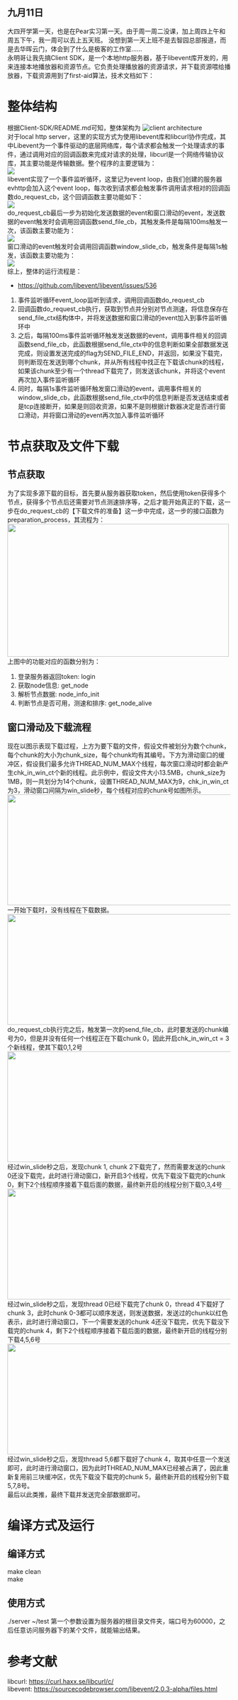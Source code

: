 ## 九月11日
大四开学第一天，也是在Pear实习第一天。由于周一周二没课，加上周四上午和周五下午，我一周可以去上五天班。
没想到第一天上班不是去智园总部报道，而是去华晖云门，体会到了什么是极客的工作室......    
永明哥让我先搞Client SDK，是一个本地http服务器，基于libevent库开发的，用来连接本地播放器和资源节点。它负责处理播放器的资源请求，并下载资源喂给播放器，下载资源用到了first-aid算法，技术文档如下：
# 整体结构
根据Client-SDK/README.md可知，整体架构为
![client architecture](../fig/client_architecture.png)<br>
对于local http server，这里的实现方式为使用libevent库和libcurl协作完成，其中Libevent为一个事件驱动的底层网络库，每个请求都会触发一个处理请求的事件，通过调用对应的回调函数来完成对请求的处理，libcurl是一个网络传输协议库，其主要功能是传输数据。整个程序的主要逻辑为：<br>
<img src="imgs/sep11/main.png"/><br>
libevent实现了一个事件监听循环，这里记为event loop，由我们创建的服务器evhttp会加入这个event loop，每次收到请求都会触发事件调用请求相对的回调函数do_request_cb，这个回调函数主要功能如下：<br>
<img src="imgs/sep11/do_request_cb.png"/><br>
do_request_cb最后一步为初始化发送数据的event和窗口滑动的event，发送数据的event触发时会调用回调函数send_file_cb，其触发条件是每隔100ms触发一次，该函数主要功能为：<br>
<img src="imgs/sep11/send_file_cb.png"/><br>
窗口滑动的event触发时会调用回调函数window_slide_cb，触发条件是每隔1s触发，该函数主要功能为：<br>
<img src="imgs/sep11/window_slide_cb.png"/><br>
综上，整体的运行流程是：<br>
* https://github.com/libevent/libevent/issues/536
1. 事件监听循环event_loop监听到请求，调用回调函数do_request_cb<br>
2. 回调函数do_request_cb执行，获取到节点并分别对节点测速，将信息保存在send_file_ctx结构体中，并将发送数据和窗口滑动的event加入到事件监听循环中<br>
3. 之后，每隔100ms事件监听循环触发发送数据的event，调用事件相关的回调函数send_file_cb，此函数根据send_file_ctx中的信息判断如果全部数据发送完成，则设置发送完成的flag为SEND_FILE_END，并返回，如果没下载完，则判断现在发送到哪个chunk，并从所有线程中找正在下载该chunk的线程，如果该chunk至少有一个thread下载完了，则发送该chunk，并将这个event再次加入事件监听循环<br>
4. 同时，每隔1s事件监听循环触发窗口滑动的event，调用事件相关的window_slide_cb，此函数根据send_file_ctx中的信息判断是否发送结束或者是tcp连接断开，如果是则回收资源，如果不是则根据计数器决定是否进行窗口滑动，并将窗口滑动的event再次加入事件监听循环<br>

# 节点获取及文件下载
## 节点获取
为了实现多源下载的目标，首先要从服务器获取token，然后使用token获得多个节点，获得多个节点后还需要对节点测速排序等，之后才能开始真正的下载，这一步在do_request_cb的【下载文件的准备】这一步中完成，这一步的接口函数为preparation_process，其流程为：
<img src="imgs/sep11/preparation_process.png" width = "500" height = "300"/><br>
上图中的功能对应的函数分别为：
1. 登录服务器返回token: login<br>
2. 获取node信息: get_node<br>
3. 解析节点数据: node_info_init<br>
4. 判断节点是否可用，测速和排序: get_node_alive<br>

## 窗口滑动及下载流程
现在以图示表现下载过程，上方为要下载的文件，假设文件被划分为数个chunk，每个chunk的大小为chunk_size，每个chunk均有其编号。下方为滑动窗口的缓冲区，假设我们最多允许THREAD_NUM_MAX个线程，每次窗口滑动时都会新产生chk_in_win_ct个新的线程。此示例中，假设文件大小13.5MB，chunk_size为1MB，则一共划分为14个chunk，设置THREAD_NUM_MAX为9，chk_in_win_ct为3，滑动窗口间隔为win_slide秒，每个线程对应的chunk号如图所示。
<img src="imgs/sep11/0.png" width = "1000" height = "250"/><br>
一开始下载时，没有线程在下载数据。
<img src="imgs/sep11/1.png" width = "1000" height = "250"/><br>
do_request_cb执行完之后，触发第一次的send_file_cb，此时要发送的chunk编号为0，但是并没有任何一个线程正在下载chunk 0，因此开启chk_in_win_ct = 3个新线程，使其下载0,1,2号
<img src="imgs/sep11/2.png" width = "1000" height = "250"/><br>
经过win_slide秒之后，发现chunk 1, chunk 2下载完了，然而需要发送的chunk 0还没下载完，此时进行滑动窗口，新开启3个线程，优先下载没下载完的chunk 0，剩下2个线程顺序接着下载后面的数据，最终新开启的线程分别下载0,3,4号
<img src="imgs/sep11/3.png" width = "1000" height = "250"/><br>
经过win_slide秒之后，发现thread 0已经下载完了chunk 0，thread 4下载好了chunk 3，此时chunk 0-3都可以顺序发送，则发送数据，发送过的chunk以红色表示，此时进行滑动窗口，下一个需要发送的chunk 4还没下载完，优先下载没下载完的chunk 4，剩下2个线程顺序接着下载后面的数据，最终新开启的线程分别下载4,5,6号
<img src="imgs/sep11/4.png" width = "1000" height = "250"/><br>
经过win_slide秒之后，发现thread 5,6都下载好了chunk 4，取其中任意一个发送即可，此时进行滑动窗口，因为此时THREAD_NUM_MAX已经被占满了，因此重新复用前三块缓冲区，优先下载没下载完的chunk 5，最终新开启的线程分别下载5,7,8号。<br>
最后以此类推，最终下载并发送完全部数据即可。

# 编译方式及运行
## 编译方式
make clean<br>
make
## 使用方式
./server ~/test
第一个参数设置为服务器的根目录文件夹，端口号为60000，之后任意访问服务器下的某个文件，就能输出结果。

# 参考文献
libcurl: https://curl.haxx.se/libcurl/c/<br>
libevent: https://sourcecodebrowser.com/libevent/2.0.3-alpha/files.html<br>
